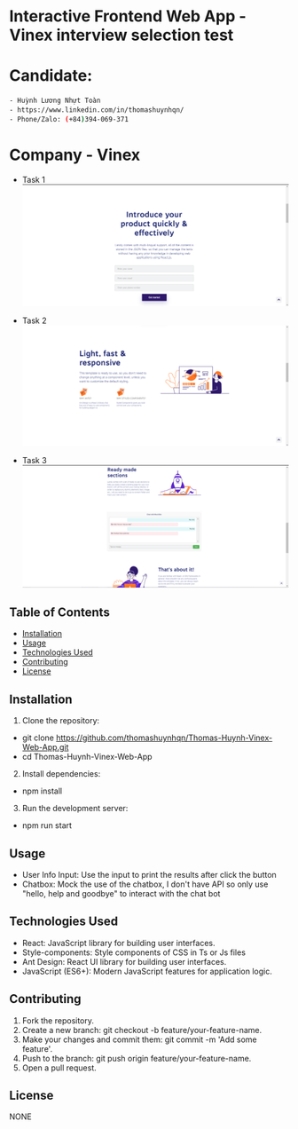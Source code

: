# Interactive Frontend Web App - Vinex interview selection test

# Candidate:
```bash
- Huỳnh Lương Nhựt Toàn
- https://www.linkedin.com/in/thomashuynhqn/
- Phone/Zalo: (+84)394-069-371
```

# Company - Vinex
- Task 1
![alt text](./public/image-1.png)

- Task 2
![alt text](./public/image-2.png)

- Task 3
![alt text](./public/image-3.png)

## **Table of Contents**

- [Installation](#installation)
- [Usage](#usage)
- [Technologies Used](#technologies-used)
- [Contributing](#contributing)
- [License](#license)

## **Installation**

1. Clone the repository:
- git clone https://github.com/thomashuynhqn/Thomas-Huynh-Vinex-Web-App.git
- cd Thomas-Huynh-Vinex-Web-App


2. Install dependencies:
- npm install

3. Run the development server:
- npm run start

## **Usage**

- User Info Input: Use the input to print the results after click the button
- Chatbox: Mock the use of the chatbox, I don't have API so only use "hello, help and goodbye" to interact with the chat bot

## **Technologies Used**

- React: JavaScript library for building user interfaces.
- Style-components: Style components of CSS in Ts or Js files
- Ant Design: React UI library for building user interfaces.
- JavaScript (ES6+): Modern JavaScript features for application logic.

## **Contributing**

1. Fork the repository.
2.  Create a new branch: git checkout -b feature/your-feature-name.
3. Make your changes and commit them: git commit -m 'Add some feature'.
4. Push to the branch: git push origin feature/your-feature-name.
5. Open a pull request.

## **License**

NONE